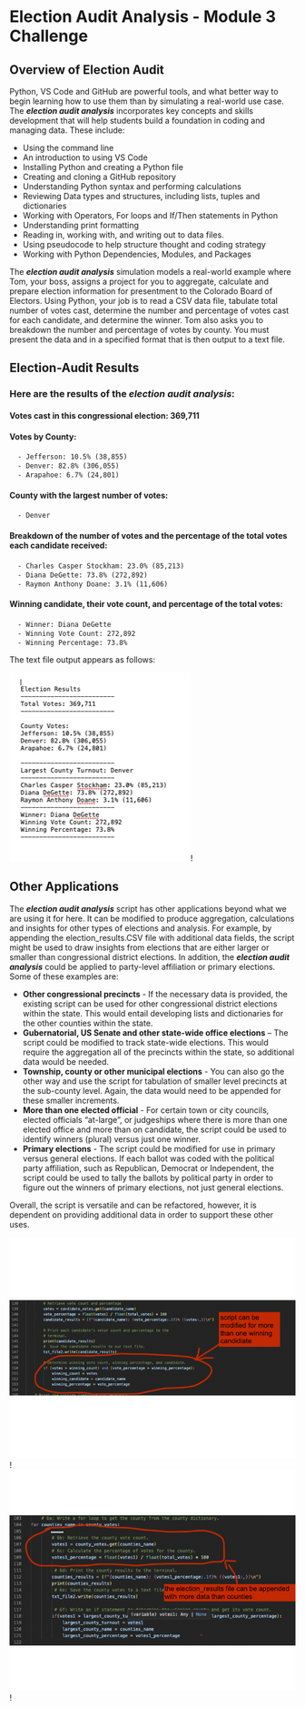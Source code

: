 # Election Audit Analysis - Module 3 Challenge
## Overview of Election Audit

Python, VS Code and GitHub are powerful tools, and what better way to begin learning how to use them than by simulating a real-world use case. The ***election audit analysis*** incorporates key concepts and skills development that will help students build a foundation in coding and managing data. These include:

- Using the command line
- An introduction to using VS Code
- Installing Python and creating a Python file
- Creating and cloning a GitHub repository
- Understanding Python syntax and performing calculations
- Reviewing Data types and structures, including lists, tuples and dictionaries
- Working with Operators, For loops and If/Then statements in Python
- Understanding print formatting
- Reading in, working with, and writing out to data files.
- Using pseudocode to help structure thought and coding strategy
- Working with Python Dependencies, Modules, and Packages

The ***election audit analysis*** simulation models a real-world example where Tom, your boss, assigns a project for you to aggregate, calculate and prepare election information for presentment to the Colorado Board of Electors. Using Python, your job is to read a CSV data file, tabulate total number of votes cast, determine the number and percentage of votes cast for each candidate, and determine the winner. Tom also asks you to breakdown the number and percentage of votes by county. You must present the data and in a specified format that is then output to a text file.   

## Election-Audit Results 
### Here are the results of the ***election audit analysis***:

#### Votes cast in this congressional election: 369,711

#### Votes by County:
      - Jefferson: 10.5% (38,855)
      - Denver: 82.8% (306,055)
      - Arapahoe: 6.7% (24,801)

#### County with the largest number of votes:
      - Denver

#### Breakdown of the number of votes and the percentage of the total votes each candidate received:
      - Charles Casper Stockham: 23.0% (85,213)   
      - Diana DeGette: 73.8% (272,892)
      - Raymon Anthony Doane: 3.1% (11,606)
      
#### Winning candidate, their vote count, and percentage of the total votes:
      - Winner: Diana DeGette
      - Winning Vote Count: 272,892
      - Winning Percentage: 73.8%

The text file output appears as follows:

![text file](https://github.com/vjtrom/election_analysis/blob/main/resources/Screen%20Shot%203.png)!

## Other Applications

The ***election audit analysis*** script has other applications beyond what we are using it for here. It can be modified to produce aggregation, calculations and insights for other types of elections and analysis. For example, by appending the election_results.CSV file with additional data fields, the script might be used to draw insights from elections that are either larger or smaller than congressional district elections. In addition, the ***election audit analysis*** could be applied to party-level affiliation or primary elections. Some of these examples are:

- **Other congressional precincts** - If the necessary data is provided, the existing script can be used for other congressional district elections within the state. This would entail developing lists and dictionaries for the other counties within the state. 
- **Gubernatorial, US Senate and other state-wide office elections** – The script could be modified to track state-wide elections. This would require the aggregation all of the precincts within the state, so additional data would be needed. 
- **Township, county or other municipal elections** - You can also go the other way and use the script for tabulation of smaller level precincts at the sub-county level. Again, the data would need to be appended for these smaller increments. 
- **More than one elected official**  - For certain town or city councils, elected officials “at-large”, or judgeships where there is more than one elected office and more than on candidate, the script could be used to identify winners (plural) versus just one winner. 
- **Primary elections** - The script could be modified for use in primary versus general elections. If each ballot was coded with the political party affiliation, such as Republican, Democrat or Independent, the script could be used to tally the ballots by political party in order to figure out the winners of primary elections, not just general elections. 

Overall, the script is versatile and can be refactored, however, it is dependent on providing additional data in order to support these other uses.

![script mod 1](https://github.com/vjtrom/election_analysis/blob/main/resources/Screen%20shot%201a.png)!
![script mod 2](https://github.com/vjtrom/election_analysis/blob/main/resources/Screen%20Shot%202a.png)!
